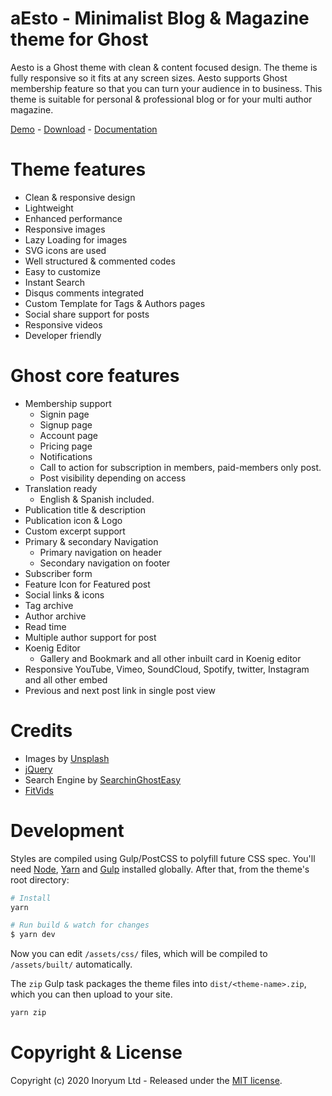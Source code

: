 # aEsto - Minimalist Blog & Magazine theme for Ghost

Aesto is a Ghost theme with clean & content focused design. The theme is fully responsive so it fits at any screen sizes. Aesto supports Ghost membership feature so that you can turn your audience in to business. This theme is suitable for personal & professional blog or for your multi author magazine.

[Demo](https://aesto.inoryum.com) - [Download](https://github.com/Inoryum-Ltd/aesto/releases) - [Documentation](https://inoryum.com/docs/aesto) 




# Theme features

*   Clean & responsive design
*   Lightweight
*   Enhanced performance
*   Responsive images
*   Lazy Loading for images
*   SVG icons are used
*   Well structured & commented codes
*   Easy to customize
*   Instant Search
*   Disqus comments integrated
*   Custom Template for Tags & Authors pages
*   Social share support for posts
*   Responsive videos
*   Developer friendly



# Ghost core features

*   Membership support  
    - Signin page  
    - Signup page  
    - Account page  
    - Pricing page  
    - Notifications  
    - Call to action for subscription in members, paid-members only post.  
    - Post visibility depending on access
*   Translation ready  
    - English & Spanish included.
*   Publication title & description
*   Publication icon & Logo
*   Custom excerpt support
*   Primary & secondary Navigation  
    - Primary navigation on header  
    - Secondary navigation on footer
*   Subscriber form
*   Feature Icon for Featured post
*   Social links & icons
*   Tag archive
*   Author archive
*   Read time
*   Multiple author support for post
*   Koenig Editor  
    - Gallery and Bookmark and all other inbuilt card in Koenig editor
*   Responsive YouTube, Vimeo, SoundCloud, Spotify, twitter, Instagram and all other embed
*   Previous and next post link in single post view



# Credits

*   Images by [Unsplash](https://unsplash.com/)
*   [jQuery](https://jquery.com/)
*   Search Engine by [SearchinGhostEasy](https://github.com/gmfmi/searchinghost-easy)
*   [FitVids](http://fitvidsjs.com/)




# Development

Styles are compiled using Gulp/PostCSS to polyfill future CSS spec. You'll need [Node](https://nodejs.org/), [Yarn](https://yarnpkg.com/) and [Gulp](https://gulpjs.com) installed globally. After that, from the theme's root directory:

```bash
# Install
yarn

# Run build & watch for changes
$ yarn dev
```

Now you can edit `/assets/css/` files, which will be compiled to `/assets/built/` automatically.

The `zip` Gulp task packages the theme files into `dist/<theme-name>.zip`, which you can then upload to your site.

```bash
yarn zip
```



# Copyright & License

Copyright (c) 2020 Inoryum Ltd - Released under the [MIT license](LICENSE).
